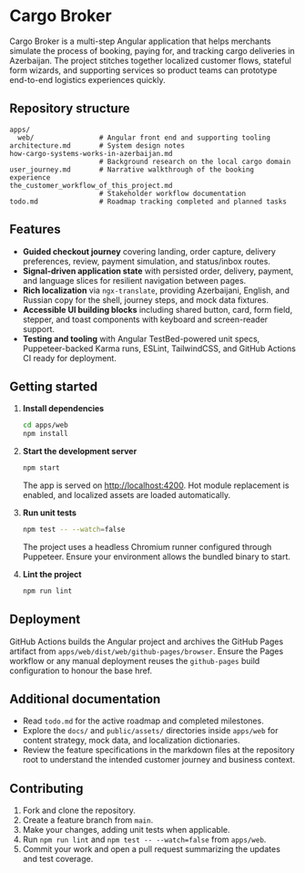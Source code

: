 # Cargo Broker

Cargo Broker is a multi-step Angular application that helps merchants simulate the process of booking, paying for, and tracking cargo deliveries in Azerbaijan. The project stitches together localized customer flows, stateful form wizards, and supporting services so product teams can prototype end-to-end logistics experiences quickly.

## Repository structure

```
apps/
  web/                # Angular front end and supporting tooling
architecture.md       # System design notes
how-cargo-systems-works-in-azerbaijan.md
                      # Background research on the local cargo domain
user_journey.md       # Narrative walkthrough of the booking experience
the_customer_workflow_of_this_project.md
                      # Stakeholder workflow documentation
todo.md               # Roadmap tracking completed and planned tasks
```

## Features

- **Guided checkout journey** covering landing, order capture, delivery preferences, review, payment simulation, and status/inbox routes.
- **Signal-driven application state** with persisted order, delivery, payment, and language slices for resilient navigation between pages.
- **Rich localization** via `ngx-translate`, providing Azerbaijani, English, and Russian copy for the shell, journey steps, and mock data fixtures.
- **Accessible UI building blocks** including shared button, card, form field, stepper, and toast components with keyboard and screen-reader support.
- **Testing and tooling** with Angular TestBed-powered unit specs, Puppeteer-backed Karma runs, ESLint, TailwindCSS, and GitHub Actions CI ready for deployment.

## Getting started

1. **Install dependencies**

   ```bash
   cd apps/web
   npm install
   ```

2. **Start the development server**

   ```bash
   npm start
   ```

   The app is served on [http://localhost:4200](http://localhost:4200). Hot module replacement is enabled, and localized assets are loaded automatically.

3. **Run unit tests**

   ```bash
   npm test -- --watch=false
   ```

   The project uses a headless Chromium runner configured through Puppeteer. Ensure your environment allows the bundled binary to start.

4. **Lint the project**

   ```bash
   npm run lint
   ```

## Deployment

GitHub Actions builds the Angular project and archives the GitHub Pages artifact from `apps/web/dist/web/github-pages/browser`. Ensure the Pages workflow or any manual deployment reuses the `github-pages` build configuration to honour the base href.

## Additional documentation

- Read `todo.md` for the active roadmap and completed milestones.
- Explore the `docs/` and `public/assets/` directories inside `apps/web` for content strategy, mock data, and localization dictionaries.
- Review the feature specifications in the markdown files at the repository root to understand the intended customer journey and business context.

## Contributing

1. Fork and clone the repository.
2. Create a feature branch from `main`.
3. Make your changes, adding unit tests when applicable.
4. Run `npm run lint` and `npm test -- --watch=false` from `apps/web`.
5. Commit your work and open a pull request summarizing the updates and test coverage.

